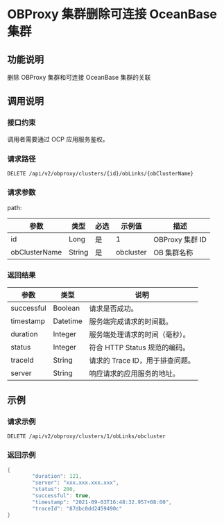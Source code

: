 OBProxy 集群删除可连接 OceanBase 集群
=================================================



功能说明
-------------------------

删除 OBProxy 集群和可连接 OceanBase 集群的关联

调用说明
-------------------------

### 接口约束

调用者需要通过 OCP 应用服务鉴权。

### 请求路径

`DELETE /api/v2/obproxy/clusters/{id}/obLinks/{obClusterName}`

### 请求参数

path:


|      参数       |   类型   | 必选 |    示例值    |      描述       |
|---------------|--------|----|-----------|---------------|
| id            | Long   | 是  | 1         | OBProxy 集群 ID |
| obClusterName | String | 是  | obcluster | OB 集群名称       |



### 返回结果



|     参数     |    类型    |          说明           |
|------------|----------|-----------------------|
| successful | Boolean  | 请求是否成功。               |
| timestamp  | Datetime | 服务端完成请求的时间戳。          |
| duration   | Integer  | 服务端处理请求的时间（毫秒）。       |
| status     | Integer  | 符合 HTTP Status 规范的编码。 |
| traceId    | String   | 请求的 Trace ID，用于排查问题。  |
| server     | String   | 响应请求的应用服务的地址。         |



示例
-----------------------

### 请求示例

`DELETE /api/v2/obproxy/clusters/1/obLinks/obcluster`

### 返回示例

```java
{
        "duration": 121,
        "server": "xxx.xxx.xxx.xxx",
        "status": 200,
        "successful": true,
        "timestamp": "2021-09-03T16:48:32.957+08:00",
        "traceId": "87dbc0dd2459490c"
}
```
